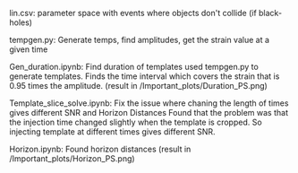 

lin.csv: parameter space with events where objects don't collide (if black-holes)

tempgen.py: Generate temps, find amplitudes, get the strain value at a given time

Gen_duration.ipynb: Find duration of templates
              used tempgen.py to generate templates. Finds the time interval which covers the strain that is 0.95 times the amplitude.
              (result in /Important_plots/Duration_PS.png)
              
Template_slice_solve.ipynb: Fix the issue where chaning the length of times gives different SNR and Horizon Distances
              Found that the problem was that the injection time changed slightly when the template is cropped. So injecting template at different times 
              gives different SNR.
              
              
Horizon.ipynb: Found horizon distances (result in /Important_plots/Horizon_PS.png)
              
